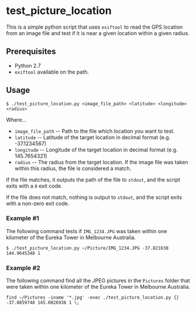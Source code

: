 # test_picture_location

This is a simple python script that uses ```exiftool``` to read the GPS location from an image file and test if it is near a given location within a given radius.

## Prerequisites

- Python 2.7
- ```exiftool``` available on the path.

## Usage

```
$ ./test_picture_location.py <image_file_path> <latitude> <longitude> <radius>
```

Where...

- ```image_file_path``` -- Path to the file which location you want to test.
- ```latitude``` -- Latitude of the target location in decimal format (e.g. -37.1234567)
- ```longitude``` -- Longitude of the target location in decimal format (e.g. 145.7654321)
- ```radius``` -- The radius from the target location.
If the image file was taken within this radius, the file is considered a match.

If the file matches, it outputs the path of the file to ```stdout```, and the script exits with a ```0``` exit code.

If the file does not match, nothing is output to ```stdout```, and the script exits with a non-zero exit code.

### Example #1

The following command tests if ```IMG_1234.JPG``` was taken within one kilometer of the Eureka Tower in Melbourne Australia.

```
$ ./test_picture_location.py ~/Picture/IMG_1234.JPG -37.821638 144.9645348 1
```

### Example #2

The following command find all the JPEG pictures in the ```Pictures``` folder that were taken within one kilometer of the Eureka Tower in Melbourne Australia.

```
find ~/Pictures -iname '*.jpg' -exec ./test_picture_location.py {} -37.8859748 145.0826936 1 \;
```
